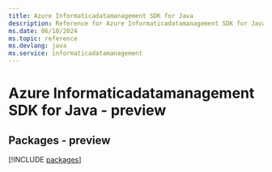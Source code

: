 ```yaml
---
title: Azure Informaticadatamanagement SDK for Java
description: Reference for Azure Informaticadatamanagement SDK for Java
ms.date: 06/10/2024
ms.topic: reference
ms.devlang: java
ms.service: informaticadatamanagement
---
```

# Azure Informaticadatamanagement SDK for Java - preview
## Packages - preview
[!INCLUDE [packages](informaticadatamanagement-index.md)]